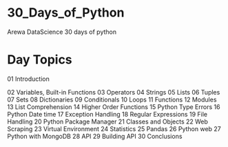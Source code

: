 # 30_Days_of_Python
Arewa DataScience 30 days of python 

# Day	Topics
01	Introduction

02	Variables, Built-in Functions
03	Operators
04	Strings
05	Lists
06	Tuples
07	Sets
08	Dictionaries
09	Conditionals
10	Loops
11	Functions
12	Modules
13	List Comprehension
14	Higher Order Functions
15	Python Type Errors
16	Python Date time
17	Exception Handling
18	Regular Expressions
19	File Handling
20	Python Package Manager
21	Classes and Objects
22	Web Scraping
23	Virtual Environment
24	Statistics
25	Pandas
26	Python web
27	Python with MongoDB
28	API
29	Building API
30	Conclusions
